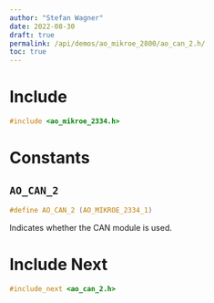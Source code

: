 ```yaml
---
author: "Stefan Wagner"
date: 2022-08-30
draft: true
permalink: /api/demos/ao_mikroe_2800/ao_can_2.h/
toc: true
---
```


# Include

```c
#include <ao_mikroe_2334.h>
```

# Constants

## `AO_CAN_2`

```c
#define AO_CAN_2 (AO_MIKROE_2334_1)
```

Indicates whether the CAN module is used.

# Include Next

```c
#include_next <ao_can_2.h>
```
